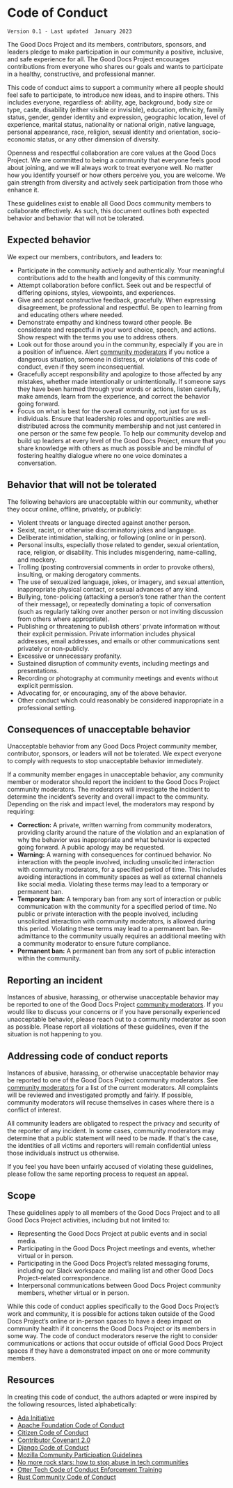 # Code of Conduct

`Version 0.1 - Last updated  January 2023`

The Good Docs Project and its members, contributors, sponsors, and leaders pledge to make participation in our community
a positive, inclusive, and safe experience for all.
The Good Docs Project encourages contributions from everyone who shares our goals and wants to participate in a healthy,
constructive, and professional manner.

This code of conduct aims to support a community where all people should feel safe to participate, to introduce new
ideas, and to inspire others.
This includes everyone, regardless of: ability, age, background, body size or type, caste, disability (either visible or
invisible), education, ethnicity, family status, gender, gender identity and expression, geographic location, level of
experience, marital status, nationality or national origin, native language, personal appearance, race, religion, sexual
identity and orientation, socio-economic status, or any other dimension of diversity.

Openness and respectful collaboration are core values at the Good Docs Project.
We are committed to being a community that everyone feels good about joining, and we will always work to treat everyone
well. No matter how you identify yourself or how others perceive you, you are welcome.
We gain strength from diversity and actively seek participation from those who enhance it.

These guidelines exist to enable all Good Docs community members to collaborate effectively.
As such, this document outlines both expected behavior and behavior that will not be tolerated.

## Expected behavior

We expect our members, contributors, and leaders to:

- Participate in the community actively and authentically. Your meaningful contributions add to the health and longevity
  of this community.
- Attempt collaboration before conflict. Seek out and be respectful of differing opinions, styles, viewpoints, and
  experiences.
- Give and accept constructive feedback, gracefully. When expressing disagreement, be professional and respectful. Be
  open to learning from and educating others where needed.
- Demonstrate empathy and kindness toward other people. Be considerate and respectful in your word choice, speech, and
  actions. Show respect with the terms you use to address others.
- Look out for those around you in the community, especially if you are in a position of influence.
  Alert [community moderators](./community_moderators.md) if you notice a dangerous situation, someone in distress, or
  violations of this code of conduct, even if they seem inconsequential.
- Gracefully accept responsibility and apologize to those affected by any mistakes, whether made intentionally or
  unintentionally. If someone says they have been harmed through your words or actions, listen carefully, make amends,
  learn from the experience, and correct the behavior going forward.
- Focus on what is best for the overall community, not just for us as individuals. Ensure that leadership roles and
  opportunities are well-distributed across the community membership and not just centered in one person or the same few
  people. To help our community develop and build up leaders at every level of the Good Docs Project, ensure that you
  share knowledge with others as much as possible and be mindful of fostering healthy dialogue where no one voice
  dominates a conversation.

## Behavior that will not be tolerated

The following behaviors are unacceptable within our community, whether they occur online, offline, privately, or
publicly:

- Violent threats or language directed against another person.
- Sexist, racist, or otherwise discriminatory jokes and language.
- Deliberate intimidation, stalking, or following (online or in person).
- Personal insults, especially those related to gender, sexual orientation, race, religion, or disability. This includes
  misgendering, name-calling, and mockery.
- Trolling (posting controversial comments in order to provoke others), insulting, or making derogatory comments.
- The use of sexualized language, jokes, or imagery, and sexual attention, inappropriate physical contact, or sexual
  advances of any kind.
- Bullying, tone-policing (attacking a person’s tone rather than the content of their message), or repeatedly dominating
  a topic of conversation (such as regularly talking over another person or not inviting discussion from others where
  appropriate).
- Publishing or threatening to publish others’ private information without their explicit permission. Private
  information includes physical addresses, email addresses, and emails or other communications sent privately or
  non-publicly.
- Excessive or unnecessary profanity.
- Sustained disruption of community events, including meetings and presentations.
- Recording or photography at community meetings and events without explicit permission.
- Advocating for, or encouraging, any of the above behavior.
- Other conduct which could reasonably be considered inappropriate in a professional setting.

## Consequences of unacceptable behavior

Unacceptable behavior from any Good Docs Project community member, contributor, sponsors, or leaders will not be
tolerated.
We expect everyone to comply with requests to stop unacceptable behavior immediately.

If a community member engages in unacceptable behavior, any community member or moderator should report the incident to
the Good Docs Project community moderators.
The moderators will investigate the incident to determine the incident’s severity and overall impact to the community.
Depending on the risk and impact level, the moderators may respond by requiring:

- **Correction:** A private, written warning from community moderators, providing clarity around the nature of the
  violation and an explanation of why the behavior was inappropriate and what behavior is expected going forward. A
  public apology may be requested.
- **Warning:** A warning with consequences for continued behavior. No interaction with the people involved, including
  unsolicited interaction with community moderators, for a specified period of time. This includes avoiding interactions
  in community spaces as well as external channels like social media. Violating these terms may lead to a temporary or
  permanent ban.
- **Temporary ban:** A temporary ban from any sort of interaction or public communication with the community for a
  specified period of time. No public or private interaction with the people involved, including unsolicited interaction
  with community moderators, is allowed during this period. Violating these terms may lead to a permanent ban.
  Re-admittance to the community usually requires an additional meeting with a community moderator to ensure future
  compliance.
- **Permanent ban:** A permanent ban from any sort of public interaction within the community.

## Reporting an incident

Instances of abusive, harassing, or otherwise unacceptable behavior may be reported to one of the Good Docs Project
[community moderators](./community_moderators.md).
If you would like to discuss your concerns or if you have personally experienced unacceptable behavior, please reach out
to a community moderator as soon as possible.
Please report all violations of these guidelines, even if the situation is not happening to you.

## Addressing code of conduct reports

Instances of abusive, harassing, or otherwise unacceptable behavior may be reported to one of the Good Docs Project
community moderators.
See [community moderators](./community_moderators.md) for a list of the current moderators.
All complaints will be reviewed and investigated promptly and fairly.
If possible, community moderators will recuse themselves in cases where there is a conflict of interest.

All community leaders are obligated to respect the privacy and security of the reporter of any incident.
In some cases, community moderators may determine that a public statement will need to be made.
If that's the case, the identities of all victims and reporters will remain confidential unless those individuals
instruct us otherwise.

If you feel you have been unfairly accused of violating these guidelines, please follow the same reporting process to
request an appeal.

## Scope

These guidelines apply to all members of the Good Docs Project and to all Good Docs Project activities, including but
not limited to:

- Representing the Good Docs Project at public events and in social media.
- Participating in the Good Docs Project meetings and events, whether virtual or in person.
- Participating in the Good Docs Project’s related messaging forums, including our Slack workspace and mailing list and
  other Good Docs Project-related correspondence.
- Interpersonal communications between Good Docs Project community members, whether virtual or in person.

While this code of conduct applies specifically to the Good Docs Project’s work and community, it is possible for
actions taken outside of the Good Docs Project’s online or in-person spaces to have a deep impact on community health if
it concerns the Good Docs Project or its members in some way.
The code of conduct moderators reserve the right to consider communications or actions that occur outside of official
Good Docs Project spaces if they have a demonstrated impact on one or more community members.

## Resources

In creating this code of conduct, the authors adapted or were inspired by the following resources, listed
alphabetically:

- [Ada Initiative](https://adainitiative.org/2014/02/18/howto-design-a-code-of-conduct-for-your-community/)
- [Apache Foundation Code of Conduct](http://www.apache.org/foundation/policies/conduct#code-of-conduct)
- [Citizen Code of Conduct](https://github.com/stumpsyn/policies/blob/master/citizen_code_of_conduct.md)
- [Contributor Covenant 2.0](https://www.contributor-covenant.org/version/2/0/code_of_conduct/)
- [Django Code of Conduct](https://www.djangoproject.com/conduct/)
- [Mozilla Community Participation Guidelines](https://www.mozilla.org/en-US/about/governance/policies/participation/)
- [No more rock stars: how to stop abuse in tech communities](https://hypatia.ca/2016/06/21/no-more-rock-stars/)
- [Otter Tech Code of Conduct Enforcement Training](https://otter.technology/code-of-conduct-training/)
- [Rust Community Code of Conduct](https://www.rust-lang.org/policies/code-of-conduct)
